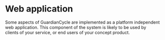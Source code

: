 # Web application

Some aspects of GuardianCycle are implemented as a platform independent web application. This component of the system is likely to be used by clients of your service, or end users of your concept product.
